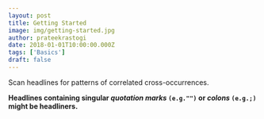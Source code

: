 ```yaml
---
layout: post
title: Getting Started
image: img/getting-started.jpg
author: prateekrastogi
date: 2018-01-01T10:00:00.000Z
tags: ['Basics']
draft: false
---
```


Scan headlines for patterns of correlated cross-occurrences.

**Headlines containing singular *quotation marks* `(e.g."")` or *colons* `(e.g.;)` might be headliners.**
